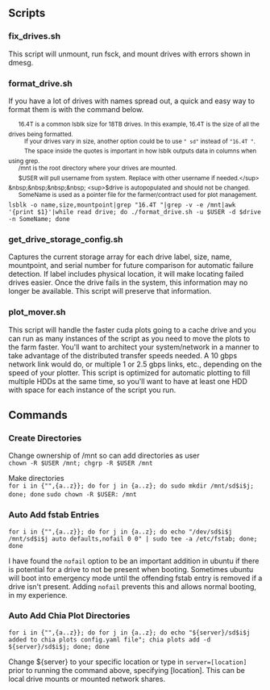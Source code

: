 ## Scripts  
### fix_drives.sh  
This script will unmount, run fsck, and mount drives with errors shown in dmesg.  
### format_drive.sh  
If you have a lot of drives with names spread out, a quick and easy way to format them is with the command below.  
  
&nbsp;&nbsp;&nbsp;&nbsp; <sup>16.4T is a common lsblk size for 18TB drives. In this example, 16.4T is the size of all the drives being formatted.</sup>  
&nbsp;&nbsp;&nbsp;&nbsp;&nbsp;&nbsp;&nbsp; <sup>If your drives vary in size, another option could be to use `" sd"` instead of `"16.4T "`.</sup>  
&nbsp;&nbsp;&nbsp;&nbsp;&nbsp;&nbsp;&nbsp; <sup>The space inside the quotes is important in how lsblk outputs data in columns when using grep.</sup>  
&nbsp;&nbsp;&nbsp;&nbsp; <sup>/mnt is the root directory where your drives are mounted.</sup>  
&nbsp;&nbsp;&nbsp;&nbsp; <sup>$USER will pull username from system. Replace with other username if needed.</sup>  
&nbsp;&nbsp;&nbsp;&nbsp; <sup>$drive is autopopulated and should not be changed.</sup>  
&nbsp;&nbsp;&nbsp;&nbsp; <sup>SomeName is used as a pointer file for the farmer/contract used for plot management.</sup>  
`lsblk -o name,size,mountpoint|grep "16.4T "|grep -v -e /mnt|awk '{print $1}'|while read drive; do ./format_drive.sh -u $USER -d $drive -n SomeName; done`  
### get_drive_storage_config.sh  
Captures the current storage array for each drive label, size, name, mountpoint, and serial number for future comparison for automatic failure detection. If label includes physical location, it will make locating failed drives easier. Once the drive fails in the system, this information may no longer be available. This script will preserve that information.  
### plot_mover.sh  
This script will handle the faster cuda plots going to a cache drive and you can run as many instances of the script as you need to move the plots to the farm faster. You'll want to architect your system/network in a manner to take advantage of the distributed transfer speeds needed. A 10 gbps network link would do, or multiple 1 or 2.5 gbps links, etc., depending on the speed of your plotter. This script is optimized for automatic plotting to fill multiple HDDs at the same time, so you'll want to have at least one HDD with space for each instance of the script you run.  
## Commands  
### Create Directories 
Change ownership of /mnt so can add directories as user  
`chown -R $USER /mnt; chgrp -R $USER /mnt`  
  
Make directories  
`for i in {"",{a..z}}; do for j in {a..z}; do sudo mkdir /mnt/sd$i$j; done; done` 
`sudo chown -R $USER: /mnt`
### Auto Add fstab Entries  
`for i in {"",{a..z}}; do for j in {a..z}; do echo "/dev/sd$i$j /mnt/sd$i$j auto defaults,nofail 0 0" | sudo tee -a /etc/fstab; done; done`  
  
I have found the `nofail` option to be an important addition in ubuntu if there is potential for a drive to not be present when booting. Sometimes ubuntu will boot into emergency mode until the offending fstab entry is removed if a drive isn't present. Adding `nofail` prevents this and allows normal booting, in my experience.  
### Auto Add Chia Plot Directories  
`for i in {"",{a..z}}; do for j in {a..z}; do echo "${server}/sd$i$j added to chia plots config.yaml file"; chia plots add -d ${server}/sd$i$j; done; done`  
  
Change ${server} to your specific location or type in `server=[location]` prior to running the command above, specifying [location]. This can be local drive mounts or mounted network shares.  
